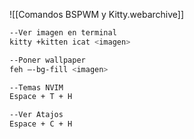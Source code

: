 ![[Comandos BSPWM y Kitty.webarchive]]

```bash
--Ver imagen en terminal
kitty +kitten icat <imagen>

--Poner wallpaper
feh —-bg-fill <imagen>

--Temas NVIM
Espace + T + H

--Ver Atajos
Espace + C + H
```
